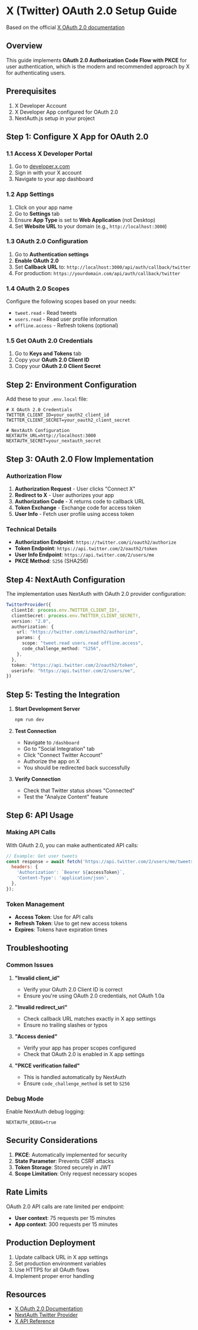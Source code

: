 # X (Twitter) OAuth 2.0 Setup Guide

Based on the official [X OAuth 2.0 documentation](https://docs.x.com/resources/fundamentals/authentication/oauth-2-0/overview)

## Overview

This guide implements **OAuth 2.0 Authorization Code Flow with PKCE** for user authentication, which is the modern and recommended approach by X for authenticating users.

## Prerequisites

1. X Developer Account
2. X Developer App configured for OAuth 2.0
3. NextAuth.js setup in your project

## Step 1: Configure X App for OAuth 2.0

### 1.1 Access X Developer Portal
1. Go to [developer.x.com](https://developer.x.com)
2. Sign in with your X account
3. Navigate to your app dashboard

### 1.2 App Settings
1. Click on your app name
2. Go to **Settings** tab
3. Ensure **App Type** is set to **Web Application** (not Desktop)
4. Set **Website URL** to your domain (e.g., `http://localhost:3000`)

### 1.3 OAuth 2.0 Configuration
1. Go to **Authentication settings**
2. **Enable OAuth 2.0** 
3. Set **Callback URL** to: `http://localhost:3000/api/auth/callback/twitter`
4. For production: `https://yourdomain.com/api/auth/callback/twitter`

### 1.4 OAuth 2.0 Scopes
Configure the following scopes based on your needs:
- `tweet.read` - Read tweets
- `users.read` - Read user profile information
- `offline.access` - Refresh tokens (optional)

### 1.5 Get OAuth 2.0 Credentials
1. Go to **Keys and Tokens** tab
2. Copy your **OAuth 2.0 Client ID**
3. Copy your **OAuth 2.0 Client Secret**

## Step 2: Environment Configuration

Add these to your `.env.local` file:

```env
# X OAuth 2.0 Credentials
TWITTER_CLIENT_ID=your_oauth2_client_id
TWITTER_CLIENT_SECRET=your_oauth2_client_secret

# NextAuth Configuration
NEXTAUTH_URL=http://localhost:3000
NEXTAUTH_SECRET=your_nextauth_secret
```

## Step 3: OAuth 2.0 Flow Implementation

### Authorization Flow
1. **Authorization Request** - User clicks "Connect X"
2. **Redirect to X** - User authorizes your app
3. **Authorization Code** - X returns code to callback URL
4. **Token Exchange** - Exchange code for access token
5. **User Info** - Fetch user profile using access token

### Technical Details
- **Authorization Endpoint**: `https://twitter.com/i/oauth2/authorize`
- **Token Endpoint**: `https://api.twitter.com/2/oauth2/token`
- **User Info Endpoint**: `https://api.twitter.com/2/users/me`
- **PKCE Method**: `S256` (SHA256)

## Step 4: NextAuth Configuration

The implementation uses NextAuth with OAuth 2.0 provider configuration:

```typescript
TwitterProvider({
  clientId: process.env.TWITTER_CLIENT_ID!,
  clientSecret: process.env.TWITTER_CLIENT_SECRET!,
  version: "2.0",
  authorization: {
    url: "https://twitter.com/i/oauth2/authorize",
    params: {
      scope: "tweet.read users.read offline.access",
      code_challenge_method: "S256",
    },
  },
  token: "https://api.twitter.com/2/oauth2/token",
  userinfo: "https://api.twitter.com/2/users/me",
})
```

## Step 5: Testing the Integration

1. **Start Development Server**
   ```bash
   npm run dev
   ```

2. **Test Connection**
   - Navigate to `/dashboard`
   - Go to "Social Integration" tab
   - Click "Connect Twitter Account"
   - Authorize the app on X
   - You should be redirected back successfully

3. **Verify Connection**
   - Check that Twitter status shows "Connected"
   - Test the "Analyze Content" feature

## Step 6: API Usage

### Making API Calls
With OAuth 2.0, you can make authenticated API calls:

```javascript
// Example: Get user tweets
const response = await fetch('https://api.twitter.com/2/users/me/tweets', {
  headers: {
    'Authorization': `Bearer ${accessToken}`,
    'Content-Type': 'application/json',
  },
});
```

### Token Management
- **Access Token**: Use for API calls
- **Refresh Token**: Use to get new access tokens
- **Expires**: Tokens have expiration times

## Troubleshooting

### Common Issues

1. **"Invalid client_id"**
   - Verify your OAuth 2.0 Client ID is correct
   - Ensure you're using OAuth 2.0 credentials, not OAuth 1.0a

2. **"Invalid redirect_uri"**
   - Check callback URL matches exactly in X app settings
   - Ensure no trailing slashes or typos

3. **"Access denied"**
   - Verify your app has proper scopes configured
   - Check that OAuth 2.0 is enabled in X app settings

4. **"PKCE verification failed"**
   - This is handled automatically by NextAuth
   - Ensure `code_challenge_method` is set to `S256`

### Debug Mode
Enable NextAuth debug logging:
```env
NEXTAUTH_DEBUG=true
```

## Security Considerations

1. **PKCE**: Automatically implemented for security
2. **State Parameter**: Prevents CSRF attacks
3. **Token Storage**: Stored securely in JWT
4. **Scope Limitation**: Only request necessary scopes

## Rate Limits

OAuth 2.0 API calls are rate limited per endpoint:
- **User context**: 75 requests per 15 minutes
- **App context**: 300 requests per 15 minutes

## Production Deployment

1. Update callback URL in X app settings
2. Set production environment variables
3. Use HTTPS for all OAuth flows
4. Implement proper error handling

## Resources

- [X OAuth 2.0 Documentation](https://docs.x.com/resources/fundamentals/authentication/oauth-2-0/overview)
- [NextAuth Twitter Provider](https://next-auth.js.org/providers/twitter)
- [X API Reference](https://developer.x.com/en/docs/api-reference-index) 